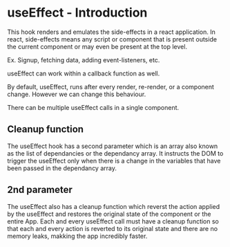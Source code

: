 # useEffect - Introduction

This hook renders and emulates the side-effects in a react application. In react, side-effects means any script or component that is present outside the current component or may even be present at the top level.

Ex. Signup, fetching data, adding event-listeners, etc.

useEffect can work within a callback function as well.

By default, useEffect, runs after every render, re-render, or a component change. However we can change this behaviour.

There can be multiple useEffect calls in a single component.

## Cleanup function

The useEffect hook has a second parameter which is an array also known as the list of dependancies or the dependancy array. It instructs the DOM to trigger the useEffect only when there is a change in the variables that have been passed in the dependancy array.

## 2nd parameter

The useEffect also has a cleanup function which reverst the action applied by the useEffect and restores the original state of the component or the entire App. Each and every useEffect call must have a cleanup function so that each and every action is reverted to its original state and there are no memory leaks, makking the app incredibly faster.

